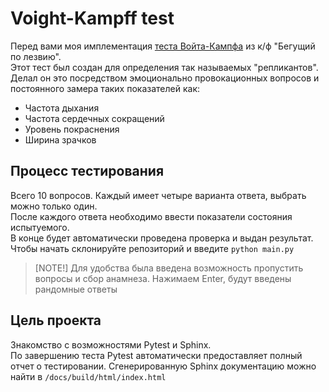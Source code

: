 Voight-Kampff test
==================
Перед вами моя имплементация [теста Войта-Кампфа](https://bladerunner.fandom.com/wiki/Voight-Kampff_test) из к/ф "Бегущий по лезвию".  
Этот тест был создан для определения так называемых "репликантов". Делал он это посредством эмоционально провокационных вопросов и постоянного замера таких показателей как:
- Частота дыхания
- Частота сердечных сокращений
- Уровень покраснения
- Ширина зрачков

## Процесс тестирования
Всего 10 вопросов. Каждый имеет четыре варианта ответа, выбрать можно только один.  
После каждого ответа необходимо ввести показатели состояния испытуемого.  
В конце будет автоматически проведена проверка и выдан результат.  
Чтобы начать склонируйте репозиторий и введите `python main.py`

>[NOTE!]
>Для удобства была введена возможность пропустить вопросы и сбор анамнеза.
>Нажимаем Enter, будут введены рандомные ответы

## Цель проекта
Знакомство с возможностями Pytest и Sphinx.  
По завершению теста Pytest автоматически предоставляет полный отчет о тестировании.
Сгенерированную Sphinx документацию можно найти в `/docs/build/html/index.html`
